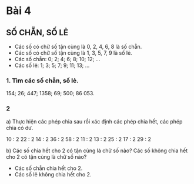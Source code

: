 # Bài 4
## SỐ CHẴN, SỐ LẺ

- Các số có chữ số tận cùng là 0, 2, 4, 6, 8 là số chẵn.
- Các số có chữ số tận cùng là 1, 3, 5, 7, 9 là số lẻ.
- Các số chẵn: 0; 2; 4; 6; 8; 10; 12; ...
- Các số lẻ: 1; 3; 5; 7; 9; 11; 13; ...
 
### 1. Tìm các số chẵn, số lẻ.

154; 26; 447; 1358; 69; 500; 86 053.

### 2
a) Thực hiện các phép chia sau rồi xác định các phép chia hết, các phép chia có dư.

10 : 2
22 : 2
14 : 2
36 : 2
58 : 2
11 : 2
13 : 2
25 : 2
17 : 2
29 : 2

b) Các số chia hết cho 2 có tận cùng là chữ số nào?
Các số không chia hết cho 2 có tận cùng là chữ số nào?

- Các số chẵn chia hết cho 2.
- Các số lẻ không chia hết cho 2.

